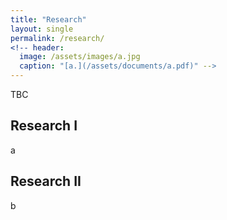 ```yaml
---
title: "Research"
layout: single
permalink: /research/
<!-- header:
  image: /assets/images/a.jpg
  caption: "[a.](/assets/documents/a.pdf)" -->
---
```


TBC

## Research I
<div style="width:350px; float: left">

</div>
a

## Research II
<div style="width:350px; float: right">

</div>
b    
